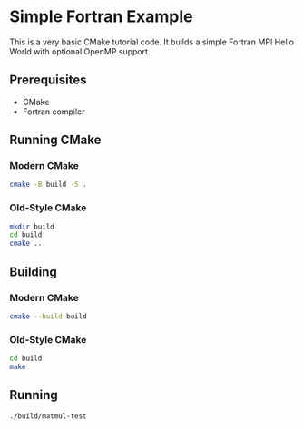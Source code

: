 # Simple Fortran Example

This is a very basic CMake tutorial code. It builds a simple Fortran MPI Hello World with optional OpenMP support.

## Prerequisites

- CMake
- Fortran compiler

## Running CMake

### Modern CMake

```bash
cmake -B build -S .
```

### Old-Style CMake

```bash
mkdir build
cd build
cmake ..
```

## Building

### Modern CMake

```bash
cmake --build build
```

### Old-Style CMake

```bash
cd build
make
```

## Running

```bash
./build/matmul-test
```
